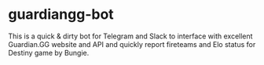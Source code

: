 # guardiangg-bot

This is a quick & dirty bot for Telegram and Slack to interface with excellent Guardian.GG website and API and quickly report fireteams and Elo status for Destiny game by Bungie.

